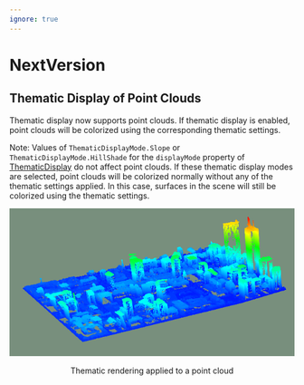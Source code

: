 ```yaml
---
ignore: true
---
```

# NextVersion

## Thematic Display of Point Clouds

Thematic display now supports point clouds. If thematic display is enabled, point clouds will be colorized using the corresponding thematic settings.

Note: Values of `ThematicDisplayMode.Slope` or `ThematicDisplayMode.HillShade` for the `displayMode` property of [ThematicDisplay]($common) do not affect point clouds. If these thematic display modes are selected, point clouds will be colorized normally without any of the thematic settings applied. In this case, surfaces in the scene will still be colorized using the thematic settings.

![thematic rendering applied to a point cloud](./assets/thematic_pointclouds.png)
<p align="center">Thematic rendering applied to a point cloud</p>
